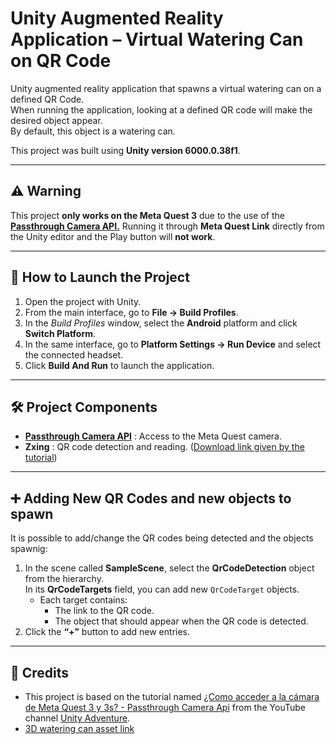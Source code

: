 # Unity Augmented Reality Application – Virtual Watering Can on QR Code

Unity augmented reality application that spawns a virtual watering can on a defined QR Code. \
When running the application, looking at a defined QR code will make the desired object appear.  
By default, this object is a watering can.  

This project was built using **Unity version 6000.0.38f1**.

---

## ⚠️ Warning
This project **only works on the Meta Quest 3** due to the use of the [**Passthrough Camera API.**](https://github.com/oculus-samples/Unity-PassthroughCameraApiSamples)
Running it through **Meta Quest Link** directly from the Unity editor and the Play button will **not work**.

---

## 🚀 How to Launch the Project

1. Open the project with Unity.  
2. From the main interface, go to **File → Build Profiles**.  
3. In the *Build Profiles* window, select the **Android** platform and click **Switch Platform**.  
4. In the same interface, go to **Platform Settings → Run Device** and select the connected headset.  
5. Click **Build And Run** to launch the application.  

---

## 🛠️ Project Components

- [**Passthrough Camera API**](https://github.com/oculus-samples/Unity-PassthroughCameraApiSamples) : Access to the Meta Quest camera.  
- **Zxing** : QR code detection and reading. ([Download link given by the tutorial](https://www.youtube.com/redirect?event=video_description&redir_token=QUFFLUhqbDNnLW5sWjRteEZER2hGb1JtZ0FmcVJma0s5UXxBQ3Jtc0trTWdrWDF2U21HTndvUDY3WmRXbDU1R3JaNlpGQ2F0NDNKckxxS0hlSkNTSV9yMmxmbjJGZDRTQTFfREtyNUVRNUtoRW5NVVd4LUR3Q0dLSzZDb3R2MW1IeXVxVnRTeFdMSVJrcnk0WmM4Mkxkc0JYaw&q=https%3A%2F%2Fdrive.google.com%2Fuc%3Fexport%3Ddownload%26id%3D1tQuPhWW_vGYubkHTMYv-bA5y_Vd06Btl&v=GAyt-LP7Bv8)) 

---

## ➕ Adding New QR Codes and new objects to spawn

It is possible to add/change the QR codes being detected and the objects spawnig:

1. In the scene called **SampleScene**, select the **QrCodeDetection** object from the hierarchy. \
In its **QrCodeTargets** field, you can add new `QrCodeTarget` objects.  
   - Each target contains:
     - The link to the QR code.  
     - The object that should appear when the QR code is detected.  
2. Click the **“+”** button to add new entries.   

---

## 🙌 Credits

- This project is based on the tutorial named [¿Como acceder a la cámara de Meta Quest 3 y 3s? - Passthrough Camera Api](https://www.youtube.com/watch?v=GAyt-LP7Bv8) from the YouTube channel [Unity Adventure](https://www.youtube.com/@UnityAdventure).  
- [3D watering can asset link](https://sketchfab.com/3d-models/watering-can-derivative-b2432b27683f46f48cc2b6d532bd5525)  
